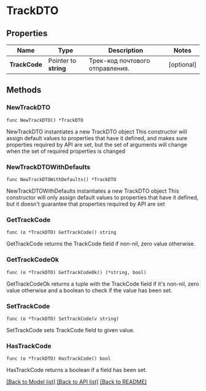 # TrackDTO

## Properties

Name | Type | Description | Notes
------------ | ------------- | ------------- | -------------
**TrackCode** | Pointer to **string** | Трек-код почтового отправления. | [optional] 

## Methods

### NewTrackDTO

`func NewTrackDTO() *TrackDTO`

NewTrackDTO instantiates a new TrackDTO object
This constructor will assign default values to properties that have it defined,
and makes sure properties required by API are set, but the set of arguments
will change when the set of required properties is changed

### NewTrackDTOWithDefaults

`func NewTrackDTOWithDefaults() *TrackDTO`

NewTrackDTOWithDefaults instantiates a new TrackDTO object
This constructor will only assign default values to properties that have it defined,
but it doesn't guarantee that properties required by API are set

### GetTrackCode

`func (o *TrackDTO) GetTrackCode() string`

GetTrackCode returns the TrackCode field if non-nil, zero value otherwise.

### GetTrackCodeOk

`func (o *TrackDTO) GetTrackCodeOk() (*string, bool)`

GetTrackCodeOk returns a tuple with the TrackCode field if it's non-nil, zero value otherwise
and a boolean to check if the value has been set.

### SetTrackCode

`func (o *TrackDTO) SetTrackCode(v string)`

SetTrackCode sets TrackCode field to given value.

### HasTrackCode

`func (o *TrackDTO) HasTrackCode() bool`

HasTrackCode returns a boolean if a field has been set.


[[Back to Model list]](../README.md#documentation-for-models) [[Back to API list]](../README.md#documentation-for-api-endpoints) [[Back to README]](../README.md)


